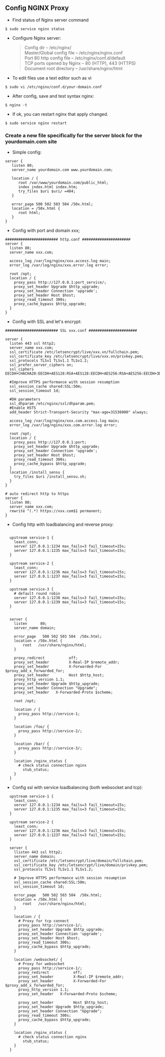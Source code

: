 ## Config NGINX Proxy

- Find status of Nginx server command

`$ sudo service nginx status`

- Configure Nginx server:
  > Config dir – /etc/nginx/<br/>
  > Master/Global config file – /etc/nginx/nginx.conf<br/>
  > Port 80 http config file – /etc/nginx/conf.d/default<br/>
  > TCP ports opened by Nginx – 80 (HTTP), 443 (HTTPS)<br/>
  > Document root directory – /usr/share/nginx/html<br/>
- To edit files use a text editor such as vi

`$ sudo vi /etc/nginx/conf.d/your-domain.conf`

- After config, save and test syntax nginx:

`$ nginx -t`

- If ok, you can restart nginx that apply changed.

`$ sudo service nginx restart`

### Create a new file specifically for the server block for the yourdomain.com site

- Simple config:

```
server {
   listen 80;
   server_name yourdomain.com www.yourdomain.com;

   location / {
      root /var/www/yourdomain.com/public_html;
      index index.html index.htm;
      try_files $uri $uri/ =404;
   }

   error_page 500 502 503 504 /50x.html;
   location = /50x.html {
      root html;
   }
}
```

- Config with port and domain xxx;

```
######################## http.conf ######################
server {
  listen 80;
  server_name xxx.com;

  access_log /var/log/nginx/xxx.access.log main;
  error_log /var/log/nginx/xxx.error.log error;

  root /opt;
  location / {
    proxy_pass http://127.0.0.1:port_service/;
    proxy_set_header Upgrade $http_upgrade;
    proxy_set_header Connection 'upgrade';
    proxy_set_header Host $host;
    proxy_read_timeout 300s;
    proxy_cache_bypass $http_upgrade;
  }
}
```

- Config with SSL and let's encrypt:

```
######################## SSL xxx.conf ######################

server {
  listen 443 ssl http2;
  server_name xxx.com;
  ssl_certificate /etc/letsencrypt/live/xxx.vn/fullchain.pem;
  ssl_certificate_key /etc/letsencrypt/live/xxx.vn/privkey.pem;
  ssl_protocols TLSv1 TLSv1.1 TLSv1.2;
  ssl_prefer_server_ciphers on;
  ssl_ciphers EECDH+CHACHA20:EECDH+AES128:RSA+AES128:EECDH+AES256:RSA+AES256:EECDH+3DES:RSA+3DES:!MD5;

  #Improve HTTPS performance with session resumption
  ssl_session_cache shared:SSL:50m;
  ssl_session_timeout 1d;

  #DH parameters
  ssl_dhparam /etc/nginx/ssl/dhparam.pem;
  #Enable HSTS
  add_header Strict-Transport-Security "max-age=31536000" always;

  access_log /var/log/nginx/xxx.com.access.log main;
  error_log /var/log/nginx/xxx.com.error.log error;

  root /opt;
  location / {
    proxy_pass http://127.0.0.1:port;
    proxy_set_header Upgrade $http_upgrade;
    proxy_set_header Connection 'upgrade';
    proxy_set_header Host $host;
    proxy_read_timeout 300s;
    proxy_cache_bypass $http_upgrade;
  }
  location /install_sensu {
    try_files $uri /install_sensu.sh;
  }
}

# auto redirect http to https
server {
  listen 80;
  server_name xxx.com;
  rewrite ^(.*) https://xxx.com$1 permanent;
}
```

- Config http with loadbalancing and reverse proxy:

```

  upstream service-1 {
    least_conn;
    server 127.0.0.1:1234 max_fails=3 fail_timeout=15s;
    server 127.0.0.1:1235 max_fails=3 fail_timeout=15s;
  }

  upstream service-2 {
    least_conn;
    server 127.0.0.1:1236 max_fails=3 fail_timeout=15s;
    server 127.0.0.1:1237 max_fails=3 fail_timeout=15s;
  }

  upstream service-3 {
    # default round robin
    server 127.0.0.1:1238 max_fails=3 fail_timeout=15s;
    server 127.0.0.1:1239 max_fails=3 fail_timeout=15s;
  }


  server {
    listen      80;
    server_name domain;

    error_page   500 502 503 504  /50x.html;
    location = /50x.html {
        root   /usr/share/nginx/html;
    }

    proxy_redirect           off;
    proxy_set_header         X-Real-IP $remote_addr;
    proxy_set_header         X-Forwarded-For $proxy_add_x_forwarded_for;
    proxy_set_header         Host $http_host;
    proxy_http_version 1.1;
    proxy_set_header Upgrade $http_upgrade;
    proxy_set_header Connection "Upgrade";
    proxy_set_header   X-Forwarded-Proto $scheme;

    root /opt;

    location / {
      proxy_pass http://service-1;
    }

    location /foo/ {
      proxy_pass http://service-2/;
    }

    location /bar/ {
      proxy_pass http://service-3/;
    }

    location /nginx_status {
      # check status connection nginx
        stub_status;
    }
  }
```

- Config ssl with service loadbalancing (both websocket and tcp):

```
  upstream service-1 {
    least_conn;
    server 127.0.0.1:1234 max_fails=3 fail_timeout=15s;
    server 127.0.0.1:1235 max_fails=3 fail_timeout=15s;
  }

  upstream service-2 {
    least_conn;
    server 127.0.0.1:1236 max_fails=3 fail_timeout=15s;
    server 127.0.0.1:1237 max_fails=3 fail_timeout=15s;
  }

  server {
    llisten 443 ssl http2;
    server_name domain;
    ssl_certificate /etc/letsencrypt/live/domain/fullchain.pem;
    ssl_certificate_key /etc/letsencrypt/live/domain/privkey.pem;
    ssl_protocols TLSv1 TLSv1.1 TLSv1.2;

    # Improve HTTPS performance with session resumption
    ssl_session_cache shared:SSL:50m;
    ssl_session_timeout 1d;

    error_page   500 502 503 504  /50x.html;
    location = /50x.html {
        root   /usr/share/nginx/html;
    }

    location / {
      # Proxy for tcp connect
      proxy_pass http://service-1/;
      proxy_set_header Upgrade $http_upgrade;
      proxy_set_header Connection 'upgrade';
      proxy_set_header Host $host;
      proxy_read_timeout 300s;
      proxy_cache_bypass $http_upgrade;
    }

    location /websocket/ {
      # Proxy for websocket
      proxy_pass http://service-1/;
      proxy_redirect           off;
      proxy_set_header         X-Real-IP $remote_addr;
      proxy_set_header         X-Forwarded-For $proxy_add_x_forwarded_for;
      proxy_http_version 1.1;
      proxy_set_header   X-Forwarded-Proto $scheme;

      proxy_set_header         Host $http_host;
      proxy_set_header Upgrade $http_upgrade;
      proxy_set_header Connection "Upgrade";
      proxy_read_timeout 300s;
      proxy_cache_bypass $http_upgrade;
    }

    location /nginx_status {
      # check status connection nginx
        stub_status;
    }
  }
```
